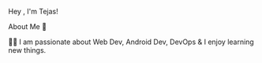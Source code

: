 Hey , I'm Tejas!

About Me 🚀

👨‍💻 I am passionate about Web Dev, Android Dev, DevOps & I enjoy learning new things.

